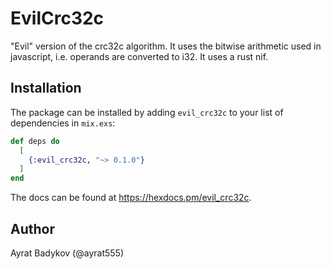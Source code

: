 # EvilCrc32c

"Evil" version of the crc32c algorithm. It uses the bitwise arithmetic used in javascript, i.e. operands are converted to i32. It uses a rust nif.

## Installation

The package can be installed by adding `evil_crc32c` to your list of dependencies in `mix.exs`:

```elixir
def deps do
  [
    {:evil_crc32c, "~> 0.1.0"}
  ]
end
```

The docs can be found at <https://hexdocs.pm/evil_crc32c>.


## Author

Ayrat Badykov (@ayrat555)
